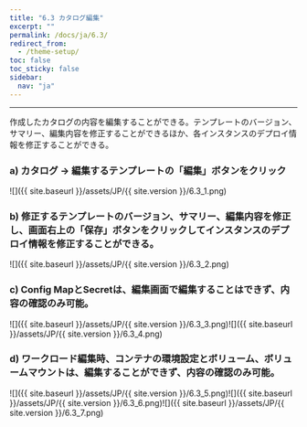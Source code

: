 ```yaml
---
title: "6.3 カタログ編集"
excerpt: ""
permalink: /docs/ja/6.3/
redirect_from:
  - /theme-setup/
toc: false
toc_sticky: false
sidebar:
  nav: "ja"
---
```



---

作成したカタログの内容を編集することができる。テンプレートのバージョン、サマリー、編集内容を修正することができるほか、各インスタンスのデプロイ情報を修正することができる。

### a\) カタログ → 編集するテンプレートの「編集」ボタンをクリック
![]({{ site.baseurl }}/assets/JP/{{ site.version }}/6.3_1.png)

### b\) 修正するテンプレートのバージョン、サマリー、編集内容を修正し、画面右上の「保存」ボタンをクリックしてインスタンスのデプロイ情報を修正することができる。
![]({{ site.baseurl }}/assets/JP/{{ site.version }}/6.3_2.png)

### c\) Config MapとSecretは、編集画面で編集することはできず、内容の確認のみ可能。
![]({{ site.baseurl }}/assets/JP/{{ site.version }}/6.3_3.png)![]({{ site.baseurl }}/assets/JP/{{ site.version }}/6.3_4.png)

### d\) ワークロード編集時、コンテナの環境設定とボリューム、ボリュームマウントは、編集することができず、内容の確認のみ可能。
![]({{ site.baseurl }}/assets/JP/{{ site.version }}/6.3_5.png)![]({{ site.baseurl }}/assets/JP/{{ site.version }}/6.3_6.png)![]({{ site.baseurl }}/assets/JP/{{ site.version }}/6.3_7.png)
